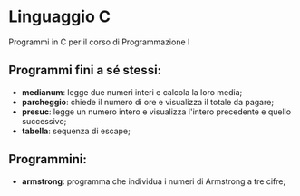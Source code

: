 # Linguaggio C
Programmi in C per il corso di Programmazione I

## Programmi fini a sé stessi:
- **medianum**: legge due numeri interi e calcola la loro media;
- **parcheggio**: chiede il numero di ore e visualizza il totale da pagare;
- **presuc**: legge un numero intero e visualizza l'intero precedente e quello successivo;
- **tabella**: sequenza di escape;

## Programmini:
- **armstrong**: programma che individua i numeri di Armstrong a tre cifre; 

